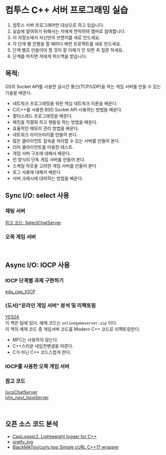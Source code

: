 # 컴투스 C++ 서버 프로그래밍 실습
1. 컴투스 서버 프로그래머만 대상으로 하고 있습니다.  
2. 실습에 참여하기 위해서는 저에게 연락하여 멤버로 참여합니다.  
3. 이 저장소에서 자신만의 브랜치를 새로 만드세요.  
4. 각 단계 별 진행을 할 때마다 매번 프로젝트를 새로 만드세요.  
5. 단계 별로 만들어야 할 것이 잘 이해가 안 되면 꼭 질문 하세요.  
6. 단계를 마치면 저에게 피드백을 받습니다.  
  
  
## 목적:
OS의 Socket API를 사용한 실시간 통신(TCP/UDP)을 하는 게임 서버를 만들 수 있는 기술을 배운다.   
    
- 네트워크 프로그래밍을 위한 핵심 네트워크 이론을 배운다.
- C/C++를 사용한 BSD Socket API 사용하는 방법을 배운다.
- 멀티스레드 프로그래밍을 배운다.
- 패킷을 직렬화 하고 핸들링 하는 방법을 배운다.
- 효율적인 메모리 관리 방법을 배운다.
- 네트워크 라이브러리를 만들어 본다.
- 많은 클라이언트 접속을 처리할 수 있는 서버를 만들어 본다.
- 더미 클라이언트를 이용한 테스트.
- 게임 서버 구조에 대해서 배운다.
- 턴 방식의 단독 게임 서버를 만들어 본다.
- 스케일 아웃을 고려한 게임 서버를 만들어 본다
- 로그 사용에 대해서 배운다
- 서버 크래시에 대처하는 방법을 배운다.
  
  
  
## Sync I/O: select 사용 
    
### 채팅 서버
[참고 코드: SelectChatServer](https://github.com/jacking75/com2us_cppNetStudy_work/tree/master/SelectChatServer )   
  
  
### 오목 게임 서버
    
    
<br/>
	

## Async I/O: IOCP 사용  
  
### IOCP 단계별 과제 구현하기
[edu_cpp_IOCP](https://github.com/jacking75/edu_cpp_IOCP)  
  
### (도서)"온라인 게임 서버" 분석 및 리팩토링
[YES24](http://www.yes24.com/Product/Goods/1776627 )  
이 책은 팀에 있다.  예제 코드는 `onlinegameserver.zip` 이다.  
이 책의 예제 코드 중 게임서버 코드를 Modern C++ 코드로 리팩토링한다.  
- MFC는 사용하지 않는다.
- C++스러운 네임컨벤셜을 따른다.  
- C가 아닌 C++ 코드스럽게 한다.  
  
  
### IOCP를 사용한 오목 게임 서버 
  
  
### 참고 코드
[IocpChatServer](https://github.com/jacking75/com2us_cppNetStudy_work/tree/master/IocpChatServer)  
[nhn_next_IocpServer](https://github.com/jacking75/com2us_cppNetStudy_work/tree/master/nhn_next_IocpServer)  
     
<br/>     
    
	
## 오픈 소스 코드 분석
- [CppLogger2. Lightweight logger for C++](https://github.com/emilienlemaire/CppLogger2 )
- [pretty_log](https://github.com/myyrakle/pretty_log  )
- [BlackMATov/curly.hpp  Simple cURL C++17 wrapper](https://github.com/BlackMATov/curly.hpp )  